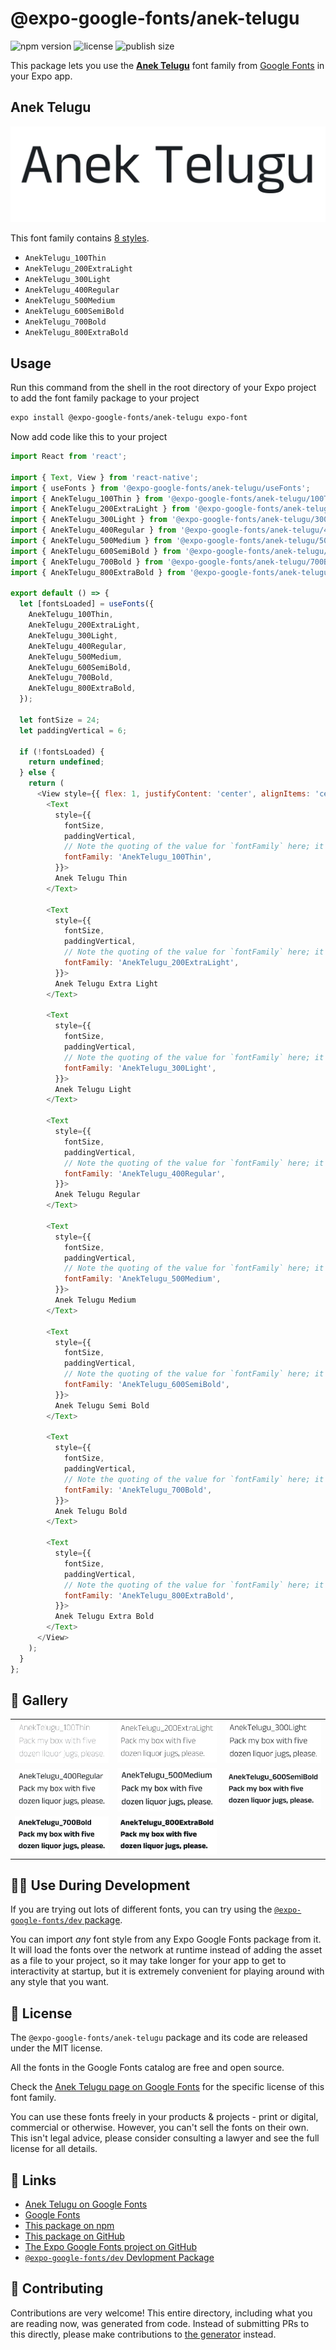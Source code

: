 # @expo-google-fonts/anek-telugu

![npm version](https://flat.badgen.net/npm/v/@expo-google-fonts/anek-telugu)
![license](https://flat.badgen.net/github/license/expo/google-fonts)
![publish size](https://flat.badgen.net/packagephobia/install/@expo-google-fonts/anek-telugu)

This package lets you use the [**Anek Telugu**](https://fonts.google.com/specimen/Anek+Telugu) font family from [Google Fonts](https://fonts.google.com/) in your Expo app.

## Anek Telugu

![Anek Telugu](./font-family.png)

This font family contains [8 styles](#-gallery).

- `AnekTelugu_100Thin`
- `AnekTelugu_200ExtraLight`
- `AnekTelugu_300Light`
- `AnekTelugu_400Regular`
- `AnekTelugu_500Medium`
- `AnekTelugu_600SemiBold`
- `AnekTelugu_700Bold`
- `AnekTelugu_800ExtraBold`

## Usage

Run this command from the shell in the root directory of your Expo project to add the font family package to your project
```sh
expo install @expo-google-fonts/anek-telugu expo-font
```

Now add code like this to your project
```js
import React from 'react';

import { Text, View } from 'react-native';
import { useFonts } from '@expo-google-fonts/anek-telugu/useFonts';
import { AnekTelugu_100Thin } from '@expo-google-fonts/anek-telugu/100Thin';
import { AnekTelugu_200ExtraLight } from '@expo-google-fonts/anek-telugu/200ExtraLight';
import { AnekTelugu_300Light } from '@expo-google-fonts/anek-telugu/300Light';
import { AnekTelugu_400Regular } from '@expo-google-fonts/anek-telugu/400Regular';
import { AnekTelugu_500Medium } from '@expo-google-fonts/anek-telugu/500Medium';
import { AnekTelugu_600SemiBold } from '@expo-google-fonts/anek-telugu/600SemiBold';
import { AnekTelugu_700Bold } from '@expo-google-fonts/anek-telugu/700Bold';
import { AnekTelugu_800ExtraBold } from '@expo-google-fonts/anek-telugu/800ExtraBold';

export default () => {
  let [fontsLoaded] = useFonts({
    AnekTelugu_100Thin,
    AnekTelugu_200ExtraLight,
    AnekTelugu_300Light,
    AnekTelugu_400Regular,
    AnekTelugu_500Medium,
    AnekTelugu_600SemiBold,
    AnekTelugu_700Bold,
    AnekTelugu_800ExtraBold,
  });

  let fontSize = 24;
  let paddingVertical = 6;

  if (!fontsLoaded) {
    return undefined;
  } else {
    return (
      <View style={{ flex: 1, justifyContent: 'center', alignItems: 'center' }}>
        <Text
          style={{
            fontSize,
            paddingVertical,
            // Note the quoting of the value for `fontFamily` here; it expects a string!
            fontFamily: 'AnekTelugu_100Thin',
          }}>
          Anek Telugu Thin
        </Text>

        <Text
          style={{
            fontSize,
            paddingVertical,
            // Note the quoting of the value for `fontFamily` here; it expects a string!
            fontFamily: 'AnekTelugu_200ExtraLight',
          }}>
          Anek Telugu Extra Light
        </Text>

        <Text
          style={{
            fontSize,
            paddingVertical,
            // Note the quoting of the value for `fontFamily` here; it expects a string!
            fontFamily: 'AnekTelugu_300Light',
          }}>
          Anek Telugu Light
        </Text>

        <Text
          style={{
            fontSize,
            paddingVertical,
            // Note the quoting of the value for `fontFamily` here; it expects a string!
            fontFamily: 'AnekTelugu_400Regular',
          }}>
          Anek Telugu Regular
        </Text>

        <Text
          style={{
            fontSize,
            paddingVertical,
            // Note the quoting of the value for `fontFamily` here; it expects a string!
            fontFamily: 'AnekTelugu_500Medium',
          }}>
          Anek Telugu Medium
        </Text>

        <Text
          style={{
            fontSize,
            paddingVertical,
            // Note the quoting of the value for `fontFamily` here; it expects a string!
            fontFamily: 'AnekTelugu_600SemiBold',
          }}>
          Anek Telugu Semi Bold
        </Text>

        <Text
          style={{
            fontSize,
            paddingVertical,
            // Note the quoting of the value for `fontFamily` here; it expects a string!
            fontFamily: 'AnekTelugu_700Bold',
          }}>
          Anek Telugu Bold
        </Text>

        <Text
          style={{
            fontSize,
            paddingVertical,
            // Note the quoting of the value for `fontFamily` here; it expects a string!
            fontFamily: 'AnekTelugu_800ExtraBold',
          }}>
          Anek Telugu Extra Bold
        </Text>
      </View>
    );
  }
};

```

## 🔡 Gallery


||||
|-|-|-|
|![AnekTelugu_100Thin](.//100Thin/AnekTelugu_100Thin.ttf.png)|![AnekTelugu_200ExtraLight](.//200ExtraLight/AnekTelugu_200ExtraLight.ttf.png)|![AnekTelugu_300Light](.//300Light/AnekTelugu_300Light.ttf.png)||
|![AnekTelugu_400Regular](.//400Regular/AnekTelugu_400Regular.ttf.png)|![AnekTelugu_500Medium](.//500Medium/AnekTelugu_500Medium.ttf.png)|![AnekTelugu_600SemiBold](.//600SemiBold/AnekTelugu_600SemiBold.ttf.png)||
|![AnekTelugu_700Bold](.//700Bold/AnekTelugu_700Bold.ttf.png)|![AnekTelugu_800ExtraBold](.//800ExtraBold/AnekTelugu_800ExtraBold.ttf.png)|||


## 👩‍💻 Use During Development

If you are trying out lots of different fonts, you can try using the [`@expo-google-fonts/dev` package](https://github.com/freeboub/google-fonts/tree/master/font-packages/dev#readme).

You can import *any* font style from any Expo Google Fonts package from it. It will load the fonts
over the network at runtime instead of adding the asset as a file to your project, so it may take longer
for your app to get to interactivity at startup, but it is extremely convenient
for playing around with any style that you want.

## 📖 License

The `@expo-google-fonts/anek-telugu` package and its code are released under the MIT license.

All the fonts in the Google Fonts catalog are free and open source.

Check the [Anek Telugu page on Google Fonts](https://fonts.google.com/specimen/Anek+Telugu) for the specific license of this font family.

You can use these fonts freely in your products & projects - print or digital, commercial or otherwise. However, you can't sell the fonts on their own. This isn't legal advice, please consider consulting a lawyer and see the full license for all details.

## 🔗 Links

- [Anek Telugu on Google Fonts](https://fonts.google.com/specimen/Anek+Telugu)
- [Google Fonts](https://fonts.google.com/)
- [This package on npm](https://www.npmjs.com/package/@expo-google-fonts/anek-telugu)
- [This package on GitHub](https://github.com/freeboub/google-fonts/tree/master/font-packages/anek-telugu)
- [The Expo Google Fonts project on GitHub](https://github.com/freeboub/google-fonts)
- [`@expo-google-fonts/dev` Devlopment Package](https://github.com/freeboub/google-fonts/tree/master/font-packages/dev)

## 🤝 Contributing

Contributions are very welcome! This entire directory, including what you are reading now, was generated from code. Instead of submitting PRs to this directly, please make contributions to [the generator](https://github.com/freeboub/google-fonts/tree/master/packages/generator) instead.
